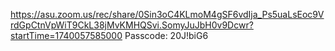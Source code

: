 https://asu.zoom.us/rec/share/0Sin3oC4KLmoM4gSF6vdIja_Ps5uaLsEoc9VrdGpCtnVpWiT9CkL38jMvKMHQSvi.SomyJuJbH0v9Dcwr?startTime=1740057585000
Passcode: 20J!biG6